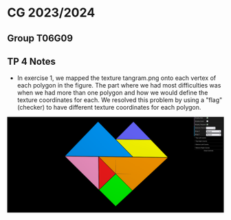 # CG 2023/2024

## Group T06G09

## TP 4 Notes

- In exercise 1, we mapped the texture tangram.png onto each vertex of each polygon in the figure. The part where we had most difficulties was when we had more than one polygon and how we would define the texture coordinates for each. We resolved this problem by using a "flag" (checker) to have different texture coordinates for each polygon.

![Screenshot 1](screenshots/cg-t06-g09-tp4-1.png)
